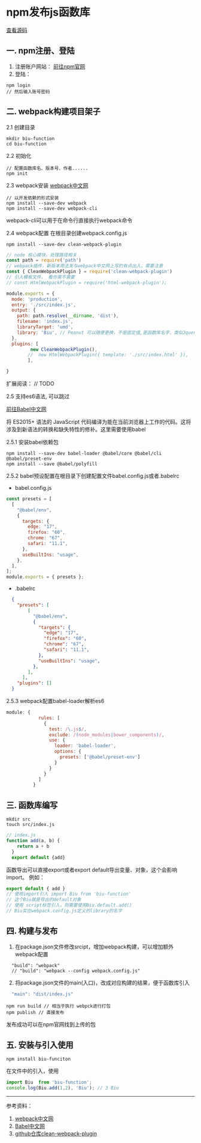 # npm发布js函数库
[查看源码]()
## 一. npm注册、登陆

1. 注册账户网站： [前往npm官网](https://www.npmjs.com/signup)
2. 登陆：
```
npm login 
// 然后输入账号密码
```

## 二. webpack构建项目架子

2.1 创建目录
```
mkdir biu-function
cd biu-function
```
2.2 初始化
```shell
// 配置函数库名、版本号、作者......
npm init
```

2.3 webpack安装
[webpack中文网](https://www.webpackjs.com/guides/installation/)
```
// 以开发依赖的形式安装
npm install --save-dev webpack
npm install --save-dev webpack-cli
```
webpack-cli可以用于在命令行直接执行webpack命令

2.4 webpack配置
在根目录创建webpack.config.js

```shell
npm install --save-dev clean-webpack-plugin
```

```javascript
// node 核心模块，处理路径相关
const path = require('path')
// webpack插件，新版本用法发与webpack中文网上写的有点出入，需要注意
const { CleanWebpackPlugin } = require('clean-webpack-plugin')
// 引入模板文件， 看你需不需要
// const HtmlWebpackPlugin = require('html-webpack-plugin');

module.exports = {
  mode: 'production',
  entry: './src/index.js',
  output: {
    path: path.resolve(__dirname, 'dist'),
    filename: 'index.js',
    libraryTarget: 'umd',
    library: 'Biu', // Peanut 可以随便更换，不是固定值,是函数库名字，类似Jquery
  },
  plugins: [
         new CleanWebpackPlugin(),
        //  new HtmlWebpackPlugin({ template: './src/index.html' }),
        ],

}
```

扩展阅读：
// TODO 


2.5 支持es6语法, 可以跳过

[前往Babel中文网](babeljs.cn/docs/usage)

将 ES2015+ 语法的 JavaScript 代码编译为能在当前浏览器上工作的代码。这将涉及到新语法的转换和缺失特性的修补。这里需要使用babel

2.5.1 安装babel依赖包
```shell
npm install --save-dev babel-loader @babel/core @babel/cli @babel/preset-env
npm install --save @babel/polyfill
```
2.5.2 babel预设配置在根目录下创建配置文件babel.config.js或者.babelrc
- babel.config.js
```javascript
const presets = [
  [
    "@babel/env",
    {
      targets: {
        edge: "17",
        firefox: "60",
        chrome: "67",
        safari: "11.1",
      },
      useBuiltIns: "usage",
    },
  ],
];
module.exports = { presets };
```
- .babelrc
```json
  {
    "presets": [
        [
          "@babel/env",
          {
            "targets": {
              "edge": "17",
              "firefox": "60",
              "chrome": "67",
              "safari": "11.1",
            },
            "useBuiltIns": "usage",
          },
        ],
      ],
    "plugins": []
  }
```
2.5.3 webpack配置babel-loader解析es6
```javascript
module: {
            rules: [
              {
                test: /\.js$/,
                exclude: /(node_modules|bower_components)/,
                use: {
                  loader: 'babel-loader',
                  options: {
                    presets: ['@babel/preset-env']
                  }
                }
              }
            ]
          }
```



## 三. 函数库编写

```shell
mkdir src
touch src/index.js
```

```javascript
// index.js
function add(a, b) {
    return a + b
  }
  export default {add}
```

函数导出可以直接export或者export default导出变量、对象，这个会影响import。
例如：
```javascript
export default { add }
// 使用import引入 import Biu from 'biu-function'
// 这个Biu就是导出的default对象
// 使用 script标签引入，则需要使用Biu.default.add()
// Biu实在webpack.config.js定义的library的名字
```


## 四. 构建与发布
1. 在package.json文件修改srcipt，增加webpack构建，可以增加额外webpack配置

```shell
  "build": "webpack"
  // "build": "webpack --config webpack.config.js"
```
2. 将package.json文件的main(入口)，改成对应构建的结果，便于函数库引入
```javascript
  "main": "dist/index.js"
```

```shell
npm run build // 相当于执行 webpck进行打包
npm publish // 直接发布
```
发布成功可以在npm官网找到上传的包

## 五. 安装与引入使用

```shell
npm install biu-funciton
```

在文件中的引入，使用
```javascript
import Biu  from 'biu-function';
console.log(Biu.add(1,2), 'Biu'); // 3 Biu
```

_____

参考资料：
1. [webpack中文网](https://www.webpackjs.com/guides/)
2. [Babel中文网](https://www.babeljs.cn/docs/usage)
2. [github仓库clean-webpack-plugin](https://github.com/johnagan/clean-webpack-plugin)


